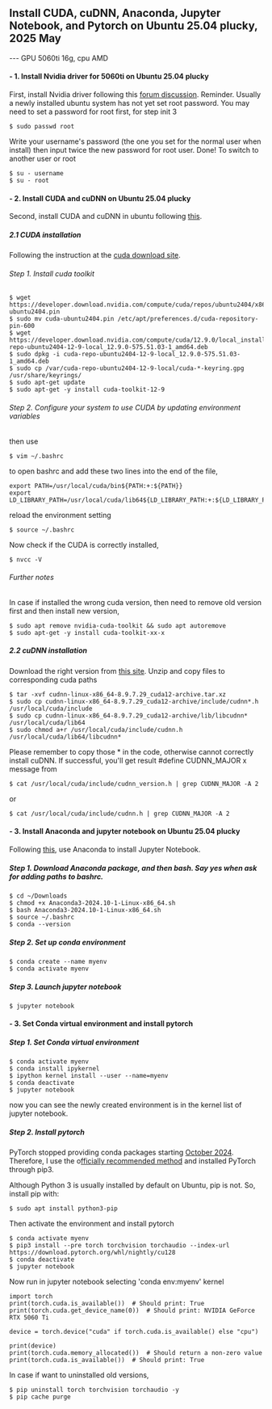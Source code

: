 ## Install CUDA, cuDNN, Anaconda, Jupyter Notebook, and Pytorch on Ubuntu 25.04 plucky, 2025 May

--- GPU 5060ti 16g, cpu AMD

#### - 1. Install Nvidia driver for 5060ti on Ubuntu 25.04 plucky
First, install Nvidia driver following this [forum discussion](https://forums.developer.nvidia.com/t/we-would-like-to-know-when-the-nvidia-drivers-for-5060ti-on-ubuntu-will-be-released/331207/2).
Reminder. Usually a newly installed ubuntu system has not yet set root password. You may need to set a password for root first, for step init 3
```
$ sudo passwd root
```
Write your username's password (the one you set for the normal user when install)
then input twice the new password for root user. Done!
To switch to another user or root
```
$ su - username
$ su - root
```

#### - 2. Install CUDA and cuDNN on Ubuntu 25.04 plucky
Second, install CUDA and cuDNN in ubuntu following [this](https://zhuanlan.zhihu.com/p/691711768).
##### 2.1 CUDA installation
Following the instruction at the [cuda download site](https://developer.nvidia.com/cuda-downloads?target_os=Linux&target_arch=x86_64&Distribution=Ubuntu).
###### Step 1. Install cuda toolkit
```
$ wget https://developer.download.nvidia.com/compute/cuda/repos/ubuntu2404/x86_64/cuda-ubuntu2404.pin
$ sudo mv cuda-ubuntu2404.pin /etc/apt/preferences.d/cuda-repository-pin-600
$ wget https://developer.download.nvidia.com/compute/cuda/12.9.0/local_installers/cuda-repo-ubuntu2404-12-9-local_12.9.0-575.51.03-1_amd64.deb
$ sudo dpkg -i cuda-repo-ubuntu2404-12-9-local_12.9.0-575.51.03-1_amd64.deb
$ sudo cp /var/cuda-repo-ubuntu2404-12-9-local/cuda-*-keyring.gpg /usr/share/keyrings/
$ sudo apt-get update
$ sudo apt-get -y install cuda-toolkit-12-9
```
###### Step 2. Configure your system to use CUDA by updating environment variables
then use 
```
$ vim ~/.bashrc
```
to open bashrc and add these two lines into the end of the file,
```
export PATH=/usr/local/cuda/bin${PATH:+:${PATH}}
export LD_LIBRARY_PATH=/usr/local/cuda/lib64${LD_LIBRARY_PATH:+:${LD_LIBRARY_PATH}}
```
reload the environment setting
```
$ source ~/.bashrc
```
Now check if the CUDA is correctly installed,
```
$ nvcc -V
```
###### Further notes

In case if installed the wrong cuda version, then need to remove old version first and then install new version,
```
$ sudo apt remove nvidia-cuda-toolkit && sudo apt autoremove
$ sudo apt-get -y install cuda-toolkit-xx-x
```

##### 2.2 cuDNN installation
Download the right version from [this site](https://developer.nvidia.com/rdp/cudnn-archive). Unzip and copy files to corresponding cuda paths
```
$ tar -xvf cudnn-linux-x86_64-8.9.7.29_cuda12-archive.tar.xz 
$ sudo cp cudnn-linux-x86_64-8.9.7.29_cuda12-archive/include/cudnn*.h    /usr/local/cuda/include
$ sudo cp cudnn-linux-x86_64-8.9.7.29_cuda12-archive/lib/libcudnn*    /usr/local/cuda/lib64
$ sudo chmod a+r /usr/local/cuda/include/cudnn.h   /usr/local/cuda/lib64/libcudnn*
```
Please remember to copy those * in the code, otherwise cannot correctly install cuDNN. If successful, you'll get result #define CUDNN_MAJOR x message from 
```
$ cat /usr/local/cuda/include/cudnn_version.h | grep CUDNN_MAJOR -A 2
```
or 
```
$ cat /usr/local/cuda/include/cudnn.h | grep CUDNN_MAJOR -A 2
```

#### - 3. Install Anaconda and jupyter notebook on Ubuntu 25.04 plucky
Following [this](https://www.geeksforgeeks.org/how-to-install-jupyter-notebook-in-linux/), use Anaconda to install Jupyter Notebook.
##### Step 1. Download Anaconda package, and then bash. Say yes when ask for adding paths to bashrc.
```
$ cd ~/Downloads
$ chmod +x Anaconda3-2024.10-1-Linux-x86_64.sh
$ bash Anaconda3-2024.10-1-Linux-x86_64.sh
$ source ~/.bashrc
$ conda --version
```
##### Step 2. Set up conda environment
```
$ conda create --name myenv 
$ conda activate myenv
```
##### Step 3. Launch jupyter notebook
```
$ jupyter notebook
```
#### - 3. Set Conda virtual environment and install pytorch
##### Step 1. Set Conda virtual environment
```
$ conda activate myenv
$ conda install ipykernel 
$ ipython kernel install --user --name=myenv
$ conda deactivate
$ jupyter notebook
```
now you can see the newly created environment is in the kernel list of jupyter notebook.
##### Step 2. Install pytorch
PyTorch stopped providing conda packages starting [October 2024](https://github.com/pytorch/pytorch/issues/138506). Therefore, I use the o[fficially recommended method](https://pytorch.org/get-started/locally/) and installed PyTorch through pip3.

Although Python 3 is usually installed by default on Ubuntu, pip is not. So, install pip with:
```
$ sudo apt install python3-pip
```
Then activate the environment and install pytorch
```
$ conda activate myenv
$ pip3 install --pre torch torchvision torchaudio --index-url https://download.pytorch.org/whl/nightly/cu128
$ conda deactivate
$ jupyter notebook
```
Now run in jupyter notebook selecting 'conda env:myenv' kernel
```
import torch
print(torch.cuda.is_available())  # Should print: True
print(torch.cuda.get_device_name(0))  # Should print: NVIDIA GeForce RTX 5060 Ti

device = torch.device("cuda" if torch.cuda.is_available() else "cpu")

print(device)
print(torch.cuda.memory_allocated())  # Should return a non-zero value
print(torch.cuda.is_available())  # Should print: True
```

In case if want to uninstalled old versions,
```
$ pip uninstall torch torchvision torchaudio -y
$ pip cache purge
```






